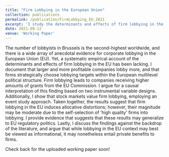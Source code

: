 ```yaml
---
title: "Firm Lobbying in the European Union"
collection: publications
permalink: /publication/FirmLobbying_EU_2021
excerpt: 'I study the determinants and effects of firm lobbying in the European Union, utilizing novel data sources and providing multiple approach towards causal identification.'
date: 2021-09-12
venue: 'Working Paper'
---
```

The number of lobbyists in Brussels is the second-highest worldwide, and there is a wide array of anecdotal evidence for corporate lobbying in the European Union (EU). Yet, a systematic empirical account of the determinants and effects of firm lobbying in the EU has been lacking. I document that larger and more profitable companies lobby more, and that firms strategically choose lobbying targets within the European multilevel political structure. Firm lobbying leads to companies receiving higher amounts of grants from the EU Commission. I argue for a causal interpretation of this finding based on two instrumental variable designs. Additionally, I show that stock markets value firm lobbying, employing an event study approach. Taken together, the results suggest that firm lobbying in the EU induces allocative distortions; however, their magnitude may be moderate due to the self-selection of 'high quality' firms into lobbying. I provide evidence that suggests that these results may generalize to EU regulatory politics. Lastly, I discuss the findings against the backdrop of the literature, and argue that while lobbying in the EU context may best be viewed as informational, it may nonetheless entail private benefits to firms.

Check back for the uploaded working paper soon!
